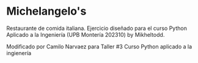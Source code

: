 # Michelangelo's

Restaurante de comida italiana.
Ejercicio diseñado para el curso Python Aplicado a la Ingeniería (UPB Montería 202310)
by Mikheltodd.

Modificado por Camilo Narvaez para Taller #3 Curso Python aplicado a la ingienería